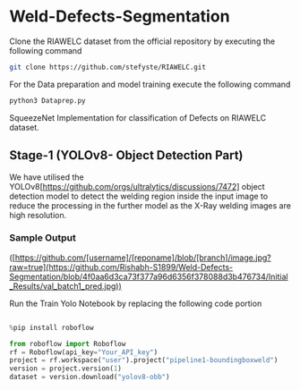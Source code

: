 # Weld-Defects-Segmentation
Clone the RIAWELC dataset from the official repository by executing the following command 
```bash
git clone https://github.com/stefyste/RIAWELC.git
```

For the Data preparation and model training execute the following command

```bash
python3 Dataprep.py
```

SqueezeNet Implementation for classification of Defects on RIAWELC dataset.

## Stage-1 (YOLOv8- Object Detection Part)

We have utilised the YOLOv8[https://github.com/orgs/ultralytics/discussions/7472] object detection model to detect the welding region inside the input image to reduce the processing in the further model as the X-Ray welding images are high resolution.

### Sample Output
([https://github.com/[username]/[reponame]/blob/[branch]/image.jpg?raw=true](https://github.com/Rishabh-S1899/Weld-Defects-Segmentation/blob/4f0aa6d3ca73f377a96d6356f378088d3b476734/Initial_Results/val_batch1_pred.jpg))

Run the Train Yolo Notebook by replacing the following code portion 

```python

%pip install roboflow

from roboflow import Roboflow
rf = Roboflow(api_key="Your_API_key")
project = rf.workspace("user").project("pipeline1-boundingboxweld")
version = project.version(1)
dataset = version.download("yolov8-obb")
````
